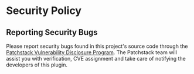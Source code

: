 # Security Policy

## Reporting Security Bugs

Please report security bugs found in this project's source code through the [Patchstack Vulnerability Disclosure Program](https://patchstack.com/database/vdp/qyrr-code). The Patchstack team will assist you with verification, CVE assignment and take care of notifying the developers of this plugin.